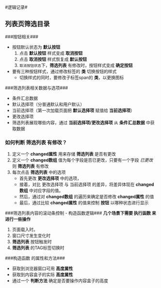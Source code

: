 #逻辑记录#

## 列表页筛选目录 ##

###按钮相关###
- 按钮默认状态为 **默认按钮**
	1. 点击 **默认按钮** 样式变成 **取消按钮**
	2. 点击 **取消按钮** 样式恢复成 **默认按钮**
	3. `取消按钮状态`下，**筛选列表** 有修改时，按钮样式变成 **确定按钮**
- 要有三种按钮样式，通过修改标签的 **类** 切换按钮的样式
	- 切换样式的同时，要修改子标签span的 **类**，以更换图标


###筛选列表相关数据与选项###
- 条件汇总数据
- 默认选择项（分普通默认和用户默认）
- 当前选择项（第一次加载页面把 **默认选择项** 赋值给 **当前选择项**）
- 更改选择项
- 筛选列表展现哪些内容，通过 **当前选择项/更改选择项** 从 **条件汇总数据** 中获取数据

### 如何判断 筛选列表 有修改？ ###
1. 定义一个 **changed属性** 用来存储 **筛选列表** 是否有更改
2. 定义一个 **changed数组** 值为每个字段是否已更改，只要有一个字段 *已更改* 则 **筛选列表** 有修改
3. 每次点击 **筛选列表** 中的选项
	- 首先更改 **更改选择项** 中的选项，
	- 接着，对比 更改选择项 与 当前选择项 的差异，将差异体现在 **changed数组** 中对应字段的值。
    - 然后，通过对 **changed数组** 的遍历来确定是否修改 **changed属性** 的值
    - 最后，通过比较 **changed属性** 的值来控制 **按钮** 以哪种状态进行显示


###筛选列表内容的滚动条控制 - 构造函数逻辑###
**几个场景下需要 执行函数 来进行一些操作**

1. 页面载入时。
2. 窗口尺寸发生变化时
3. **筛选列表** 按钮触发时
4. **筛选列表** 的TAG标签切换时

###构造函数 的属性和方法###

- 获取到浏览器窗口可用 **高度属性**
- 获取到内容盒子的实际 **高度属性**
- 通过一个 **判断方法** 确定是否要操作内容盒子的高度